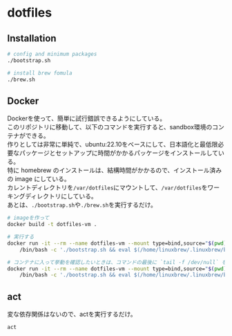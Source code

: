 # dotfiles

## Installation

```bash
# config and minimum packages
./bootstrap.sh

# install brew fomula
./brew.sh
```

## Docker

Dockerを使って、簡単に試行錯誤できるようにしている。  
このリポジトリに移動して、以下のコマンドを実行すると、sandbox環境のコンテナができる。  
作りとしては非常に単純で、ubuntu:22.10をベースにして、日本語化と最低限必要なパッケージとセットアップに時間がかかるパッケージをインストールしている。  
特に homebrew のインストールは、結構時間がかかるので、インストール済みの image にしている。  
カレントディレクトリを`/var/dotfiles`にマウントして、`/var/dotfiles`をワーキングディレクトリにしている。  
あとは、`./bootstrap.sh`や`./brew.sh`を実行するだけ。  

```sh
# imageを作って
docker build -t dotfiles-vm .

# 実行する
docker run -it --rm --name dotfiles-vm --mount type=bind,source="$(pwd)",target=/var/dotfiles -e CI=true dotfiles-vm \
    /bin/bash -c './bootstrap.sh && eval $(/home/linuxbrew/.linuxbrew/bin/brew shellenv) && ./brew.sh'

# コンテナに入って挙動を確認したいときは、コマンドの最後に `tail -f /dev/null` をつけるなどして、プロセスが終了しないようにする
docker run -it --rm --name dotfiles-vm --mount type=bind,source="$(pwd)",target=/var/dotfiles -e CI=true dotfiles-vm \
    /bin/bash -c './bootstrap.sh && eval $(/home/linuxbrew/.linuxbrew/bin/brew shellenv) && ./brew.sh && tail -f /dev/null'
```

## act

変な依存関係はないので、actを実行するだけ。

```bash
act
```
